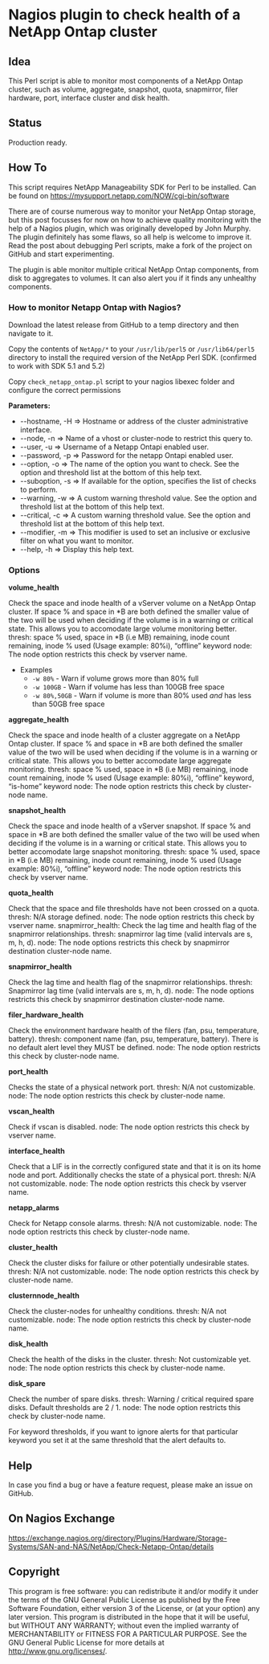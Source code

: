 # Nagios plugin to check health of a NetApp Ontap cluster

## Idea

This Perl script is able to monitor most components of a NetApp Ontap cluster, such as volume, aggregate,
snapshot, quota, snapmirror, filer hardware, port, interface cluster and disk health.

## Status

Production ready.

## How To

This script requires NetApp Manageability SDK for Perl to be installed.
Can be found on https://mysupport.netapp.com/NOW/cgi-bin/software

<!-- Please visit https://outsideit.net/monitoring-netapp-ontap/ for more information on how to use this plugin. -->

<!-- Contents from https://outsideit.net/monitoring-netapp-ontap/ (from Google Cache) -->

There are of course numerous way to monitor your NetApp Ontap storage, but this post focusses for now on how to achieve
quality monitoring with the help of a Nagios plugin, which was originally developed by John Murphy. The plugin
definitely has some flaws, so all help is welcome to improve it. Read the post about debugging Perl scripts, make a
fork of the project on GitHub and start experimenting.

The plugin is able monitor multiple critical NetApp Ontap components, from disk to aggregates to volumes.
It can also alert you if it finds any unhealthy components.

<!-- missing image: NetApp Ontap Logical View -->

### How to monitor Netapp Ontap with Nagios?

Download the latest release from GitHub to a temp directory and then navigate to it.

Copy the contents of `NetApp/*` to your `/usr/lib/perl5` or `/usr/lib64/perl5` directory to install the required version
of the NetApp Perl SDK. (confirmed to work with SDK 5.1 and 5.2)

Copy `check_netapp_ontap.pl` script to your nagios libexec folder and configure the correct permissions

**Parameters:**

* --hostname, -H => Hostname or address of the cluster administrative interface.
* --node, -n => Name of a vhost or cluster-node to restrict this query to.
* --user, -u => Username of a Netapp Ontapi enabled user.
* --password, -p => Password for the netapp Ontapi enabled user.
* --option, -o => The name of the option you want to check. See the option and threshold list at the bottom of this help text.
* --suboption, -s => If available for the option, specifies the list of checks to perform.
* --warning, -w => A custom warning threshold value. See the option and threshold list at the bottom of this help text.
* --critical, -c => A custom warning threshold value. See the option and threshold list at the bottom of this help text.
* --modifier, -m => This modifier is used to set an inclusive or exclusive filter on what you want to monitor.
* --help, -h => Display this help text.

### Options

**volume_health**

Check the space and inode health of a vServer volume on a NetApp Ontap cluster. If space % and space in *B are both defined the smaller value of the two will be used when deciding if the volume is in a warning or critical state. This allows you to accomodate large volume monitoring better. thresh: space % used, space in *B (i.e MB) remaining, inode count remaining, inode % used (Usage example: 80%i), “offline” keyword node: The node option restricts this check by vserver name.

* Examples
  * `-w 80%` - Warn if volume grows more than 80% full
  * `-w 100GB` - Warn if volume has less than 100GB free space
  * `-w 80%,50GB` - Warn if volume is more than 80% used *and* has less than 50GB free space

**aggregate_health**

Check the space and inode health of a cluster aggregate on a NetApp Ontap cluster. If space % and space in *B are both defined the smaller value of the two will be used when deciding if the volume is in a warning or critical state. This allows you to better accomodate large aggregate monitoring. thresh: space % used, space in *B (i.e MB) remaining, inode count remaining, inode % used (Usage example: 80%i), “offline” keyword, “is-home” keyword node: The node option restricts this check by cluster-node name.

**snapshot_health**

Check the space and inode health of a vServer snapshot. If space % and space in *B are both defined the smaller value of the two will be used when deciding if the volume is in a warning or critical state. This allows you to better accomodate large snapshot monitoring. thresh: space % used, space in *B (i.e MB) remaining, inode count remaining, inode % used (Usage example: 80%i), “offline” keyword node: The node option restricts this check by vserver name.

**quota_health**

Check that the space and file thresholds have not been crossed on a quota. thresh: N/A storage defined. node: The node option restricts this check by vserver name. snapmirror_health: Check the lag time and health flag of the snapmirror relationships. thresh: snapmirror lag time (valid intervals are s, m, h, d). node: The node options restricts this check by snapmirror destination cluster-node name.

**snapmirror_health**

Check the lag time and health flag of the snapmirror relationships. thresh: Snapmirror lag time (valid intervals are s, m, h, d). node: The node options restricts this check by snapmirror destination cluster-node name.

**filer_hardware_health**

Check the environment hardware health of the filers (fan, psu, temperature, battery). thresh: component name (fan, psu, temperature, battery). There is no default alert level they MUST be defined. node: The node option restricts this check by cluster-node name.

**port_health**

Checks the state of a physical network port. thresh: N/A not customizable. node: The node option restricts this check by cluster-node name.

**vscan_health**

Check if vscan is disabled. node: The node option restricts this check by vserver name.

**interface_health**

Check that a LIF is in the correctly configured state and that it is on its home node and port. Additionally checks the state of a physical port. thresh: N/A not customizable. node: The node option restricts this check by vserver name.

**netapp_alarms**

Check for Netapp console alarms. thresh: N/A not customizable. node: The node option restricts this check by cluster-node name.

**cluster_health**

Check the cluster disks for failure or other potentially undesirable states. thresh: N/A not customizable. node: The node option restricts this check by cluster-node name.

**clusternnode_health**

Check the cluster-nodes for unhealthy conditions. thresh: N/A not customizable. node: The node option restricts this check by cluster-node name.

**disk_health**

Check the health of the disks in the cluster. thresh: Not customizable yet. node: The node option restricts this check by cluster-node name.

**disk_spare**

Check the number of spare disks. thresh: Warning / critical required spare disks. Default thresholds are 2 / 1. node: The node option restricts this check by cluster-node name.

For keyword thresholds, if you want to ignore alerts for that particular keyword you set it at the same threshold that the alert defaults to.

## Help

In case you find a bug or have a feature request, please make an issue on GitHub.

## On Nagios Exchange

https://exchange.nagios.org/directory/Plugins/Hardware/Storage-Systems/SAN-and-NAS/NetApp/Check-Netapp-Ontap/details

## Copyright

This program is free software: you can redistribute it and/or modify it under the terms of the GNU General Public
License as published by the Free Software Foundation, either version 3 of the License, or (at your option) any later
version. This program is distributed in the hope that it will be useful, but WITHOUT ANY WARRANTY; without even the
implied warranty of MERCHANTABILITY or FITNESS FOR A PARTICULAR PURPOSE. See the GNU General Public License for more
details at <http://www.gnu.org/licenses/>.
